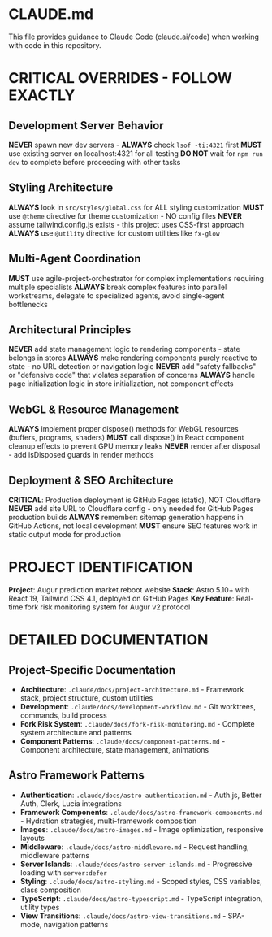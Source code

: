 # CLAUDE.md

This file provides guidance to Claude Code (claude.ai/code) when working with code in this repository.

# CRITICAL OVERRIDES - FOLLOW EXACTLY

## Development Server Behavior
**NEVER** spawn new dev servers - **ALWAYS** check `lsof -ti:4321` first
**MUST** use existing server on localhost:4321 for all testing
**DO NOT** wait for `npm run dev` to complete before proceeding with other tasks

## Styling Architecture
**ALWAYS** look in `src/styles/global.css` for ALL styling customization
**MUST** use `@theme` directive for theme customization - NO config files
**NEVER** assume tailwind.config.js exists - this project uses CSS-first approach
**ALWAYS** use `@utility` directive for custom utilities like `fx-glow`

## Multi-Agent Coordination
**MUST** use agile-project-orchestrator for complex implementations requiring multiple specialists
**ALWAYS** break complex features into parallel workstreams, delegate to specialized agents, avoid single-agent bottlenecks

## Architectural Principles
**NEVER** add state management logic to rendering components - state belongs in stores
**ALWAYS** make rendering components purely reactive to state - no URL detection or navigation logic
**NEVER** add "safety fallbacks" or "defensive code" that violates separation of concerns
**ALWAYS** handle page initialization logic in store initialization, not component effects

## WebGL & Resource Management
**ALWAYS** implement proper dispose() methods for WebGL resources (buffers, programs, shaders)
**MUST** call dispose() in React component cleanup effects to prevent GPU memory leaks
**NEVER** render after disposal - add isDisposed guards in render methods

## Deployment & SEO Architecture
**CRITICAL**: Production deployment is GitHub Pages (static), NOT Cloudflare
**NEVER** add site URL to Cloudflare config - only needed for GitHub Pages production builds
**ALWAYS** remember: sitemap generation happens in GitHub Actions, not local development
**MUST** ensure SEO features work in static output mode for production

# PROJECT IDENTIFICATION

**Project**: Augur prediction market reboot website
**Stack**: Astro 5.10+ with React 19, Tailwind CSS 4.1, deployed on GitHub Pages
**Key Feature**: Real-time fork risk monitoring system for Augur v2 protocol

# DETAILED DOCUMENTATION

## Project-Specific Documentation
- **Architecture**: `.claude/docs/project-architecture.md` - Framework stack, project structure, custom utilities
- **Development**: `.claude/docs/development-workflow.md` - Git worktrees, commands, build process
- **Fork Risk System**: `.claude/docs/fork-risk-monitoring.md` - Complete system architecture and patterns
- **Component Patterns**: `.claude/docs/component-patterns.md` - Component architecture, state management, animations

## Astro Framework Patterns
- **Authentication**: `.claude/docs/astro-authentication.md` - Auth.js, Better Auth, Clerk, Lucia integrations
- **Framework Components**: `.claude/docs/astro-framework-components.md` - Hydration strategies, multi-framework composition
- **Images**: `.claude/docs/astro-images.md` - Image optimization, responsive layouts
- **Middleware**: `.claude/docs/astro-middleware.md` - Request handling, middleware patterns
- **Server Islands**: `.claude/docs/astro-server-islands.md` - Progressive loading with `server:defer`
- **Styling**: `.claude/docs/astro-styling.md` - Scoped styles, CSS variables, class composition
- **TypeScript**: `.claude/docs/astro-typescript.md` - TypeScript integration, utility types
- **View Transitions**: `.claude/docs/astro-view-transitions.md` - SPA-mode, navigation patterns


